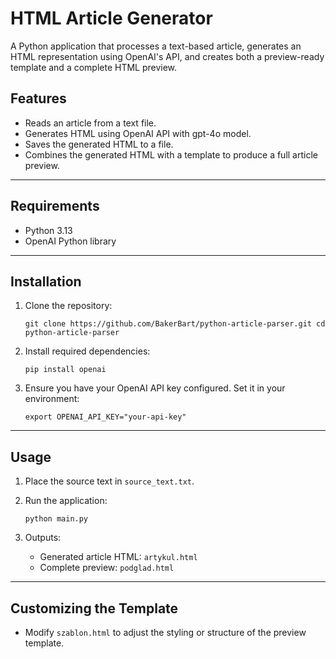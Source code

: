 # HTML Article Generator

A Python application that processes a text-based article, generates an HTML representation using OpenAI's API, and creates both a preview-ready template and a complete HTML preview.

## Features

-   Reads an article from a text file.
-   Generates HTML using OpenAI API with gpt-4o model.
-   Saves the generated HTML to a file.
-   Combines the generated HTML with a template to produce a full article preview.

---
## Requirements

-   Python 3.13
-   OpenAI Python library
---

## Installation

1.  Clone the repository:

    
    `git clone https://github.com/BakerBart/python-article-parser.git
    cd python-article-parser` 
    
3.  Install required dependencies:
    
    `pip install openai` 
    
4.  Ensure you have your OpenAI API key configured. Set it in your environment:
    
    `export OPENAI_API_KEY="your-api-key"`

---
## Usage
1.  Place the source text in `source_text.txt`.
2.  Run the application:

    `python main.py` 
    
3.  Outputs:
    -   Generated article HTML: `artykul.html`
    -   Complete preview: `podglad.html`

---
## Customizing the Template

-   Modify `szablon.html` to adjust the styling or structure of the preview template.

